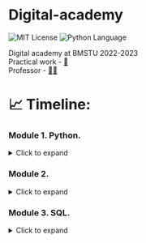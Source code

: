 # Digital-academy
<img src="https://img.shields.io/github/license/DimaPermyakov/IU5?color=brightgreen" alt="MIT License"> <img src="https://img.shields.io/badge/language-Python-blue.svg" alt="Python Language">

Digital academy at BMSTU 2022-2023<br>
Practical work - [👀](https://contest.yandex.ru/contest/40433/enter)<br>
Professor - [🧑‍💻](https://github.com/romvano/dc-web-developer-2022)

# 📈 Timeline:
### Module 1. Python.
<details>
  <summary> Click to expand </summary>
  
1. [Week-01](https://github.com/IU5-IT/Digital-academy/tree/main/Python/01-week-01-DimaPermyakov)
2. [Week-02](https://github.com/IU5-IT/Digital-academy/tree/main/Python/01-week-02-DimaPermyakov)
3. [Week-03](https://github.com/IU5-IT/Digital-academy/tree/main/Python/01-week-03-DimaPermyakov)
4. [Week-04](https://github.com/IU5-IT/Digital-academy/tree/main/Python/01-week-04-DimaPermyakov)
5. [Week-05](https://github.com/IU5-IT/Digital-academy/tree/main/Python/01-week-05-DimaPermyakov)
6. [Week-06](https://github.com/IU5-IT/Digital-academy/tree/main/Python/01-week-06-DimaPermyakov)
7. [Week-07](https://github.com/IU5-IT/Digital-academy/tree/main/Python/01-week-07-DimaPermyakov)
</details>

### Module 2.
<details>
  <summary> Click to expand </summary>
  
1. [Linux commands]()
2. [Git commands]()
</details>

### Module 3. SQL.
<details>
  <summary> Click to expand </summary>

1. [Week-01](https://github.com/IU5-IT/Digital-academy/tree/main/SQL/03-week-01-DimaPermyakov)
2. [Week-02](https://github.com/IU5-IT/Digital-academy/tree/main/SQL/03-week-02-DimaPermyakov)
</details>
